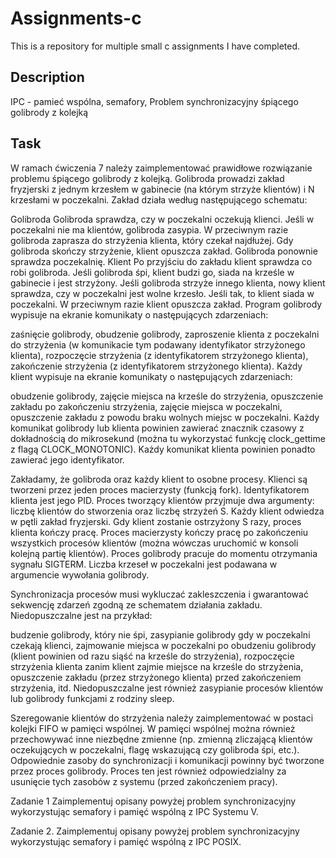 # Assignments-c
This is a repository for multiple small c assignments I have completed.

## Description
IPC - pamieć wspólna, semafory, Problem synchronizacyjny śpiącego golibrody z kolejką

## Task
W ramach ćwiczenia 7 należy zaimplementować prawidłowe rozwiązanie problemu śpiącego golibrody z kolejką. Golibroda prowadzi zakład fryzjerski z jednym krzesłem w gabinecie (na którym strzyże klientów) i N krzesłami w poczekalni. Zakład działa według następującego schematu:

Golibroda
Golibroda sprawdza, czy w poczekalni oczekują klienci.
Jeśli w poczekalni nie ma klientów, golibroda zasypia. W przeciwnym razie golibroda zaprasza do strzyżenia klienta, który czekał najdłużej.
Gdy golibroda skończy strzyżenie, klient opuszcza zakład. Golibroda ponownie sprawdza poczekalnię.
Klient
Po przyjściu do zakładu klient sprawdza co robi golibroda.
Jeśli golibroda śpi, klient budzi go, siada na krześle w gabinecie i jest strzyżony.
Jeśli golibroda strzyże innego klienta, nowy klient sprawdza, czy w poczekalni jest wolne krzesło. Jeśli tak, to klient siada w poczekalni. W przeciwnym razie klient opuszcza zakład.
Program golibrody wypisuje na ekranie komunikaty o następujących zdarzeniach:

zaśnięcie golibrody,
obudzenie golibrody,
zaproszenie klienta z poczekalni do strzyżenia (w komunikacie tym podawany identyfikator strzyżonego klienta),
rozpoczęcie strzyżenia (z identyfikatorem strzyżonego klienta),
zakończenie strzyżenia (z identyfikatorem strzyżonego klienta).
Każdy klient wypisuje na ekranie komunikaty o następujących zdarzeniach:

obudzenie golibrody,
zajęcie miejsca na krześle do strzyżenia,
opuszczenie zakładu po zakończeniu strzyżenia,
zajęcie miejsca w poczekalni,
opuszczenie zakładu z powodu braku wolnych miejsc w poczekalni.
Każdy komunikat golibrody lub klienta powinien zawierać znacznik czasowy z dokładnością do mikrosekund (można tu wykorzystać funkcję clock_gettime z flagą CLOCK_MONOTONIC). Każdy komunikat klienta powinien ponadto zawierać jego identyfikator.

Zakładamy, że golibroda oraz każdy klient to osobne procesy. Klienci są tworzeni przez jeden proces macierzysty (funkcją fork). Identyfikatorem klienta jest jego PID. Proces tworzący klientów przyjmuje dwa argumenty: liczbę klientów do stworzenia oraz liczbę strzyżeń S. Każdy klient odwiedza w pętli zakład fryzjerski. Gdy klient zostanie ostrzyżony S razy, proces klienta kończy pracę. Proces macierzysty kończy pracę po zakończeniu wszystkich procesów klientów (można wówczas uruchomić w konsoli kolejną partię klientów). Proces golibrody pracuje do momentu otrzymania sygnału SIGTERM. Liczba krzeseł w poczekalni jest podawana w argumencie wywołania golibrody. 

Synchronizacja procesów musi wykluczać zakleszczenia i gwarantować sekwencję zdarzeń zgodną ze schematem działania zakładu. Niedopuszczalne jest na przykład:

budzenie golibrody, który nie śpi,
zasypianie golibrody gdy w poczekalni czekają klienci,
zajmowanie miejsca w poczekalni po obudzeniu golibrody (klient powinien od razu siąść na krześle do strzyżenia),
rozpoczęcie strzyżenia klienta zanim klient zajmie miejsce na krześle do strzyżenia,
opuszczenie zakładu (przez strzyżonego klienta) przed zakończeniem strzyżenia,
itd.
Niedopuszczalne jest również zasypianie procesów klientów lub golibrody funkcjami z rodziny sleep.

Szeregowanie klientów do strzyżenia należy zaimplementować w postaci kolejki FIFO w pamięci wspólnej. W pamięci wspólnej można również przechowywać inne niezbędne zmienne (np. zmienną zliczającą klientów oczekujących w poczekalni, flagę wskazującą czy golibroda śpi, etc.). Odpowiednie zasoby do synchronizacji i komunikacji powinny być tworzone przez proces golibrody. Proces ten jest również odpowiedzialny za usunięcie tych zasobów z systemu (przed zakończeniem pracy).

Zadanie 1
Zaimplementuj opisany powyżej problem synchronizacyjny wykorzystując semafory i pamięć wspólną z IPC Systemu V.

Zadanie 2.
Zaimplementuj opisany powyżej problem synchronizacyjny wykorzystując semafory i pamięć wspólną z IPC POSIX.
